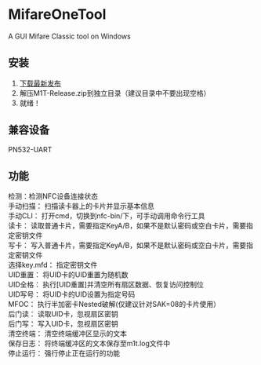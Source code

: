 # MifareOneTool
A GUI Mifare Classic tool on Windows

## 安装
1. [下载最新发布](https://github.com/xcicode/MifareOneTool/releases/latest)
2. 解压M1T-Release.zip到独立目录（建议目录中不要出现空格）  
3. 就绪！

## 兼容设备
PN532-UART

## 功能
检测：检测NFC设备连接状态  
手动扫描： 扫描读卡器上的卡片并显示基本信息  
手动CLI： 打开cmd，切换到nfc-bin/下，可手动调用命令行工具  
读卡： 读取普通卡片，需要指定KeyA/B，如果不是默认密码或空白卡片，需要指定密钥文件  
写卡： 写入普通卡片，需要指定KeyA/B，如果不是默认密码或空白卡片，需要指定密钥文件  
选择key.mfd： 指定密钥文件  
UID重置： 将UID卡的UID重置为随机数  
UID全格： 执行[UID重置]并清空所有扇区数据、恢复访问控制位  
UID写号： 将UID卡的UID设置为指定号码  
MFOC： 执行半加密卡Nested破解(仅建议针对SAK=08的卡片使用）  
后门读： 读取UID卡，忽视扇区密钥  
后门写： 写入UID卡，忽视扇区密钥  
清空终端： 清空终端缓冲区显示的文本  
保存日志： 将终端缓冲区的文本保存至m1t.log文件中  
停止运行： 强行停止正在运行的功能  
